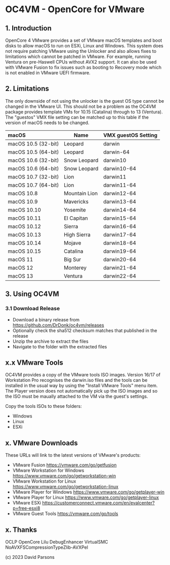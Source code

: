 # OC4VM - OpenCore for VMware
## 1. Introduction
OpenCore 4 VMware provides a set of VMware macOS templates and boot disks to allow macOS to run on ESXi, Linux and 
Windows. This system does not require patching VMware using the Unlocker and also allows fixes to limitations which
cannot be patched in VMware. For example, running Ventura on pre-Haswell CPUs without AVX2 support. It can also be used
with VMware Fusion to fix issues such as booting to Recovery mode which is not enabled in VMware UEFI firmware.

## 2. Limitations
The only downside of not using the unlocker is the guest OS type cannot be changed in the VMware UI. This should not 
be a problem as the OC4VM package provides template VMs for 10.15 (Catalina) through to 13 (Ventura). The "guestos"
VMX file setting can be matched up to this table if the version of macOS needs to be changed.

| macOS                 | Name          | VMX guestOS Setting |
|:----------------------|---------------|---------------------|
| macOS 10.5 (32-bit)   | Leopard       | darwin              |
| macOS 10.5 (64-bit)   | Leopard       | darwin-64           |
| macOS 10.6 (32-bit)   | Snow Leopard  | darwin10            |
| macOS 10.6 (64-bit)   | Snow Leopard  | darwin10-64         |
| macOS 10.7 (32-bit)   | Lion          | darwin11            |
| macOS 10.7 (64-bit)   | Lion          | darwin11-64         |
| macOS 10.8            | Mountain Lion | darwin12-64         |
| macOS 10.9            | Mavericks     | darwin13-64         |
| macOS 10.10           | Yosemite      | darwin14-64         |
| macOS 10.11           | El Capitan    | darwin15-64         |
| macOS 10.12           | Sierra        | darwin16-64         |
| macOS 10.13           | High Sierra   | darwin17-64         |
| macOS 10.14           | Mojave        | darwin18-64         |
| macOS 10.15           | Catalina      | darwin19-64         |
| macOS 11              | Big Sur       | darwin20-64         |
| macOS 12              | Monterey      | darwin21-64         |
| macOS 13              | Ventura       | darwin22-64         |


## 3. Using OC4VM
### 3.1 Download Release

* Download a binary release from https://github.com/DrDonk/oc4vm/releases
* Optionally check the sha512 checksum matches that published in the release
* Unzip the archive to extract the files
* Navigate to the folder with the extracted files


## x.x VMware Tools
OC4VM provides a copy of the VMware tools ISO images. Version 16/17 of Workstation Pro recognises the darwin.iso files 
and the tools can be installed in the usual way by using the "Install VMware Tools" menu item. The Player version does
not automatically pick up the ISO images and so the ISO must be maually attached to the VM via the guest's settings.

Copy the tools ISOs to these folders:

* Windows
* Linux
* ESXi

## x. VMware Downloads
These URLs will link to the latest versions of VMware's products:

* VMware Fusion https://vmware.com/go/getfusion
* VMware Workstation for Windows https://www.vmware.com/go/getworkstation-win
* VMware Workstation for Linux https://www.vmware.com/go/getworkstation-linux
* VMware Player for Windows https://www.vmware.com/go/getplayer-win
* VMware Player for Linux https://www.vmware.com/go/getplayer-linux
* VMware ESXi https://customerconnect.vmware.com/en/evalcenter?p=free-esxi8
* VMware Guest Tools https://vmware.com/go/tools

## x. Thanks

OCLP
OpenCore
Lilu
DebugEnhancer
VirtualSMC
NoAVXFSCompressionTypeZlib-AVXPel

(c) 2023 David Parsons
